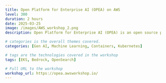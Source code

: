 ```yaml
---
title: Open Platform for Enterprise AI (OPEA) on AWS
level: 300
duration: 2 hours
date: 2025-03-25
image: /images/AWS_workshop_2.png
description: Open Platform for Enterprise AI (OPEA) is an open source platform from the Linux Foundation that provides composable building blocks for state of the art generative AI systems. This workshop walks you through deploying one of OPEA's sample modules, ChatQnA, onto an Amazon Elastic Kubernetes Service (EKS) cluster as well as how to integrate it with services like Opensearch and Amazon Bedrock.

# categories is the overall themes covered.
categories: [Gen AI, Machine Learning, Containers, Kubernetes]

# tags are the technologies covered in the workshop
tags: [EKS, Bedrock, OpenSearch]

# Full URL to the workshop
workshop_url: https://opea.awsworkshop.io/
---
```

